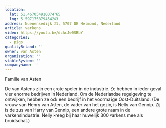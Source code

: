 ```yaml
---
location:
  lat: 51.467054910074765
  lng: 5.597175879454263
address: Nuenensedijk 21, 5707 DE Helmond, Nederland
article: varkens
video: https://youtu.be/dcAcJw0SBbY
categories:
  - pigs
qualityBrtand: ''
owner: van Asten
organization: ''
stableSystem: ''
companyName: ''
---
```

Familie van Asten

De van Astens zijn een grote speler in de industrie. Ze hebben in ieder geval vier enorme bedrijven in Nederland. Om de Nederlandse regelgeving te ontwijken, hebben ze ook een bedrijf in het voormalige Oost-Duitsland. (De vrouw van Henry van Asten, de vader van het gezin, is Nelly van Gennip. Zij is de zus van Harry van Gennip, een andere grote naam in de varkensindustrie. Nelly kreeg bij haar huwelijk 300 varkens mee als bruidschat.)